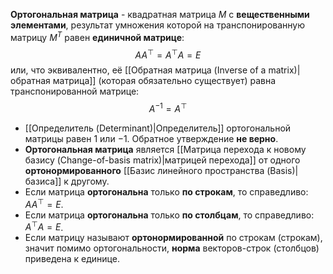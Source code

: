**Ортогональная матрица** - квадратная матрица $M$ с **вещественными элементами**, результат умножения которой на транспонированную матрицу $M^T$ равен **единичной матрице**:$$AA^\top=A^\top A=E$$или, что эквивалентно, её [[Обратная матрица (Inverse of a matrix)|обратная матрица]] (которая обязательно существует) равна транспонированной матрице:$$A^{-1}=A^\top$$
- [[Определитель (Determinant)|Определитель]] ортогональной матрицы равен $1$ или $-1$.  Обратное утверждение **не верно**.
- **Ортогональная матрица** является [[Матрица перехода к новому базису (Change-of-basis matrix)|матрицей перехода]] от одного **ортонормированного** [[Базис линейного пространства (Basis)|базиса]] к другому.
- Если матрица **ортогональна** только **по строкам**, то справедливо: $AA^\top=E$.
- Если матрица **ортогональна** только **по столбцам**, то справедливо: $A^\top A=E$.
- Если матрицу называют **ортонормированной** по строкам (строкам), значит помимо ортогональности, **норма** векторов-строк (столбцов) приведена к единице.